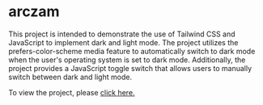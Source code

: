 # arczam

<p>This project is intended to demonstrate the use of Tailwind CSS and JavaScript to implement dark and light mode. The project utilizes the prefers-color-scheme media feature to automatically switch to dark mode when the user's operating system is set to dark mode. Additionally, the project provides a JavaScript toggle switch that allows users to manually switch between dark and light mode.</p>

<p>To view the project, please <a href="https://yves173.github.io/arczam/"> click here.</a></p>
